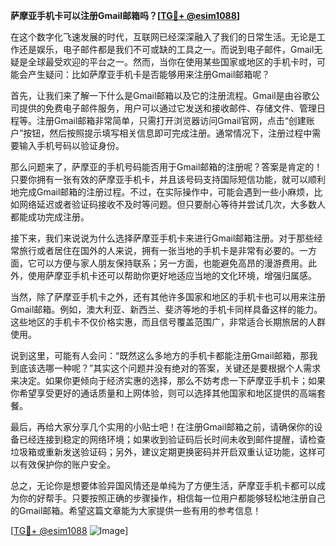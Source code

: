 **萨摩亚手机卡可以注册Gmail邮箱吗？[[TG💪+ @esim1088](https://t.me/s/esim1088)]**

在这个数字化飞速发展的时代，互联网已经深深融入了我们的日常生活。无论是工作还是娱乐，电子邮件都是我们不可或缺的工具之一。而说到电子邮件，Gmail无疑是全球最受欢迎的平台之一。然而，当你在使用某些国家或地区的手机卡时，可能会产生疑问：比如萨摩亚手机卡是否能够用来注册Gmail邮箱呢？

首先，让我们来了解一下什么是Gmail邮箱以及它的注册流程。Gmail是由谷歌公司提供的免费电子邮件服务，用户可以通过它发送和接收邮件、存储文件、管理日程等。注册Gmail邮箱非常简单，只需打开浏览器访问Gmail官网，点击“创建账户”按钮，然后按照提示填写相关信息即可完成注册。通常情况下，注册过程中需要输入手机号码以验证身份。

那么问题来了，萨摩亚的手机号码能否用于Gmail邮箱的注册呢？答案是肯定的！只要你拥有一张有效的萨摩亚手机卡，并且该号码支持国际短信功能，就可以顺利地完成Gmail邮箱的注册过程。不过，在实际操作中，可能会遇到一些小麻烦，比如网络延迟或者验证码接收不及时等问题。但只要耐心等待并尝试几次，大多数人都能成功完成注册。

接下来，我们来说说为什么选择萨摩亚手机卡来进行Gmail邮箱注册。对于那些经常旅行或者居住在国外的人来说，拥有一张当地的手机卡是非常有必要的。一方面，它可以方便与家人朋友保持联系；另一方面，也能避免高昂的漫游费用。此外，使用萨摩亚手机卡还可以帮助你更好地适应当地的文化环境，增强归属感。

当然，除了萨摩亚手机卡之外，还有其他许多国家和地区的手机卡也可以用来注册Gmail邮箱。例如，澳大利亚、新西兰、斐济等地的手机卡同样具备这样的能力。这些地区的手机卡不仅价格实惠，而且信号覆盖范围广，非常适合长期旅居的人群使用。

说到这里，可能有人会问：“既然这么多地方的手机卡都能注册Gmail邮箱，那我到底该选哪一种呢？”其实这个问题并没有绝对的答案，关键还是要根据个人需求来决定。如果你更倾向于经济实惠的选择，那么不妨考虑一下萨摩亚手机卡；如果你希望享受更好的通话质量和上网体验，则可以选择其他国家和地区提供的高端套餐。

最后，再给大家分享几个实用的小贴士吧！在注册Gmail邮箱之前，请确保你的设备已经连接到稳定的网络环境；如果收到验证码后长时间未收到邮件提醒，请检查垃圾箱或重新发送验证码；另外，建议定期更换密码并开启双重认证功能，这样可以有效保护你的账户安全。

总之，无论你是想要体验异国风情还是单纯为了方便生活，萨摩亚手机卡都可以成为你的好帮手。只要按照正确的步骤操作，相信每一位用户都能够轻松地注册自己的Gmail邮箱。希望这篇文章能为大家提供一些有用的参考信息！

[[TG💪+ @esim1088](https://t.me/s/esim1088) ![Image](https://i.postimg.cc/4NQfJmqS/Snipaste-2025-05-13-00-14-12.png)]